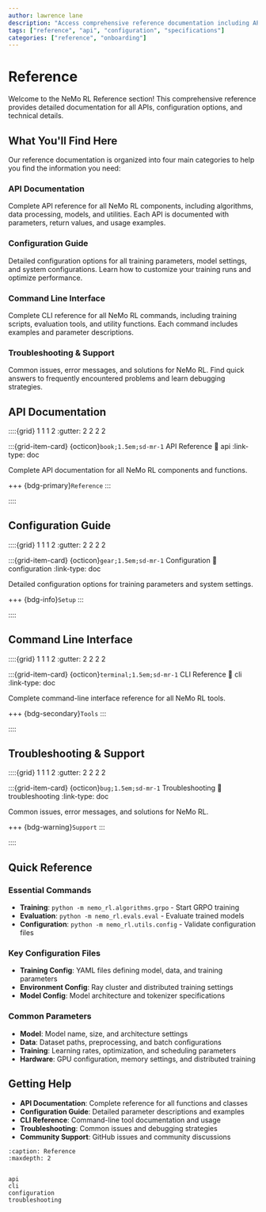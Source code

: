 ```yaml
---
author: lawrence lane
description: "Access comprehensive reference documentation including API specifications, configuration options, and technical details."
tags: ["reference", "api", "configuration", "specifications"]
categories: ["reference", "onboarding"]
---
```


# Reference

Welcome to the NeMo RL Reference section! This comprehensive reference provides detailed documentation for all APIs, configuration options, and technical details.

## What You'll Find Here

Our reference documentation is organized into four main categories to help you find the information you need:

### **API Documentation**
Complete API reference for all NeMo RL components, including algorithms, data processing, models, and utilities. Each API is documented with parameters, return values, and usage examples.

### **Configuration Guide**
Detailed configuration options for all training parameters, model settings, and system configurations. Learn how to customize your training runs and optimize performance.

### **Command Line Interface**
Complete CLI reference for all NeMo RL commands, including training scripts, evaluation tools, and utility functions. Each command includes examples and parameter descriptions.

### **Troubleshooting & Support**
Common issues, error messages, and solutions for NeMo RL. Find quick answers to frequently encountered problems and learn debugging strategies.

## API Documentation

::::{grid} 1 1 1 2
:gutter: 2 2 2 2

:::{grid-item-card} {octicon}`book;1.5em;sd-mr-1` API Reference
:link: api
:link-type: doc

Complete API documentation for all NeMo RL components and functions.

+++
{bdg-primary}`Reference`
:::

::::

## Configuration Guide

::::{grid} 1 1 1 2
:gutter: 2 2 2 2

:::{grid-item-card} {octicon}`gear;1.5em;sd-mr-1` Configuration
:link: configuration
:link-type: doc

Detailed configuration options for training parameters and system settings.

+++
{bdg-info}`Setup`
:::

::::

## Command Line Interface

::::{grid} 1 1 1 2
:gutter: 2 2 2 2

:::{grid-item-card} {octicon}`terminal;1.5em;sd-mr-1` CLI Reference
:link: cli
:link-type: doc

Complete command-line interface reference for all NeMo RL tools.

+++
{bdg-secondary}`Tools`
:::

::::

## Troubleshooting & Support

::::{grid} 1 1 1 2
:gutter: 2 2 2 2

:::{grid-item-card} {octicon}`bug;1.5em;sd-mr-1` Troubleshooting
:link: troubleshooting
:link-type: doc

Common issues, error messages, and solutions for NeMo RL.

+++
{bdg-warning}`Support`
:::

::::

## Quick Reference

### Essential Commands
- **Training**: `python -m nemo_rl.algorithms.grpo` - Start GRPO training
- **Evaluation**: `python -m nemo_rl.evals.eval` - Evaluate trained models
- **Configuration**: `python -m nemo_rl.utils.config` - Validate configuration files

### Key Configuration Files
- **Training Config**: YAML files defining model, data, and training parameters
- **Environment Config**: Ray cluster and distributed training settings
- **Model Config**: Model architecture and tokenizer specifications

### Common Parameters
- **Model**: Model name, size, and architecture settings
- **Data**: Dataset paths, preprocessing, and batch configurations
- **Training**: Learning rates, optimization, and scheduling parameters
- **Hardware**: GPU configuration, memory settings, and distributed training

## Getting Help

- **API Documentation**: Complete reference for all functions and classes
- **Configuration Guide**: Detailed parameter descriptions and examples
- **CLI Reference**: Command-line tool documentation and usage
- **Troubleshooting**: Common issues and debugging strategies
- **Community Support**: GitHub issues and community discussions


```{toctree}
:caption: Reference
:maxdepth: 2


api
cli
configuration
troubleshooting
```

